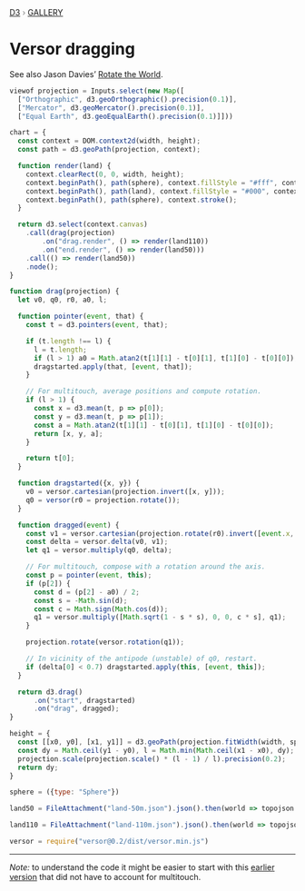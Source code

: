 <div style="color: grey; font: 13px/25.5px var(--sans-serif); text-transform: uppercase;"><h1 style="display: none;">Versor dragging</h1><a href="https://d3js.org/">D3</a> › <a href="/@d3/gallery">Gallery</a></div>

# Versor dragging

See also Jason Davies’ [Rotate the World](https://www.jasondavies.com/maps/rotate/).

```js
viewof projection = Inputs.select(new Map([
  ["Orthographic", d3.geoOrthographic().precision(0.1)],
  ["Mercator", d3.geoMercator().precision(0.1)],
  ["Equal Earth", d3.geoEqualEarth().precision(0.1)]]))
```

```js echo
chart = {
  const context = DOM.context2d(width, height);
  const path = d3.geoPath(projection, context);

  function render(land) {
    context.clearRect(0, 0, width, height);
    context.beginPath(), path(sphere), context.fillStyle = "#fff", context.fill();
    context.beginPath(), path(land), context.fillStyle = "#000", context.fill();
    context.beginPath(), path(sphere), context.stroke();
  }

  return d3.select(context.canvas)
    .call(drag(projection)
        .on("drag.render", () => render(land110))
        .on("end.render", () => render(land50)))
    .call(() => render(land50))
    .node();
}
```

```js echo
function drag(projection) {
  let v0, q0, r0, a0, l;

  function pointer(event, that) {
    const t = d3.pointers(event, that);

    if (t.length !== l) {
      l = t.length;
      if (l > 1) a0 = Math.atan2(t[1][1] - t[0][1], t[1][0] - t[0][0]);
      dragstarted.apply(that, [event, that]);
    }

    // For multitouch, average positions and compute rotation.
    if (l > 1) {
      const x = d3.mean(t, p => p[0]);
      const y = d3.mean(t, p => p[1]);
      const a = Math.atan2(t[1][1] - t[0][1], t[1][0] - t[0][0]);
      return [x, y, a];
    }

    return t[0];
  }

  function dragstarted({x, y}) {
    v0 = versor.cartesian(projection.invert([x, y]));
    q0 = versor(r0 = projection.rotate());
  }

  function dragged(event) {
    const v1 = versor.cartesian(projection.rotate(r0).invert([event.x, event.y]));
    const delta = versor.delta(v0, v1);
    let q1 = versor.multiply(q0, delta);

    // For multitouch, compose with a rotation around the axis.
    const p = pointer(event, this);
    if (p[2]) {
      const d = (p[2] - a0) / 2;
      const s = -Math.sin(d);
      const c = Math.sign(Math.cos(d));
      q1 = versor.multiply([Math.sqrt(1 - s * s), 0, 0, c * s], q1);
    }

    projection.rotate(versor.rotation(q1));

    // In vicinity of the antipode (unstable) of q0, restart.
    if (delta[0] < 0.7) dragstarted.apply(this, [event, this]);
  }

  return d3.drag()
      .on("start", dragstarted)
      .on("drag", dragged);
}
```

```js echo
height = {
  const [[x0, y0], [x1, y1]] = d3.geoPath(projection.fitWidth(width, sphere)).bounds(sphere);
  const dy = Math.ceil(y1 - y0), l = Math.min(Math.ceil(x1 - x0), dy);
  projection.scale(projection.scale() * (l - 1) / l).precision(0.2);
  return dy;
}
```

```js echo
sphere = ({type: "Sphere"})
```

```js echo
land50 = FileAttachment("land-50m.json").json().then(world => topojson.feature(world, world.objects.land))
```

```js echo
land110 = FileAttachment("land-110m.json").json().then(world => topojson.feature(world, world.objects.land))
```

```js echo
versor = require("versor@0.2/dist/versor.min.js")
```

---
_Note:_ to understand the code it might be easier to start with this [earlier version](https://observablehq.com/d/569d101dd5bd332b) that did not have to account for multitouch.
